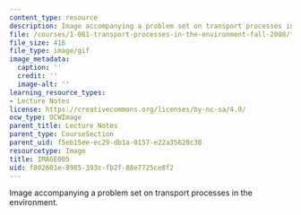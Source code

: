 ```yaml
---
content_type: resource
description: Image accompanying a problem set on transport processes in the environment.
file: /courses/1-061-transport-processes-in-the-environment-fall-2008/f802601e8985393cfb2f88e7725ce8f2_IMAGE005.GIF
file_size: 416
file_type: image/gif
image_metadata:
  caption: ''
  credit: ''
  image-alt: ''
learning_resource_types:
- Lecture Notes
license: https://creativecommons.org/licenses/by-nc-sa/4.0/
ocw_type: OCWImage
parent_title: Lecture Notes
parent_type: CourseSection
parent_uid: f5eb15ee-ec29-db1a-0157-e22a35620c38
resourcetype: Image
title: IMAGE005
uid: f802601e-8985-393c-fb2f-88e7725ce8f2
---
```

Image accompanying a problem set on transport processes in the environment.